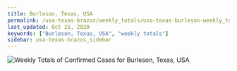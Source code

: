 ```yaml
---
title: Burleson, Texas, USA
permalink: /usa-texas-brazos/weekly_totals/usa-texas-burleson-weekly_totals.html
last_updated: Oct 25, 2020
keywords: ["Burleson, Texas, USA", "weekly totals"]
sidebar: usa-texas-brazos_sidebar
---
```


![Weekly Totals of Confirmed Cases for Burleson, Texas, USA](/covid_tracker/images/graphs/usa-texas-burleson-weekly_totals_graph.png)
